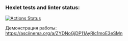 ### Hexlet tests and linter status:
[![Actions Status](https://github.com/Alex-Bek/frontend-project-44/actions/workflows/hexlet-check.yml/badge.svg)](https://github.com/Alex-Bek/frontend-project-44/actions)

Демонстрация работы: https://asciinema.org/a/ZYDNoGjDP11AyRlc1moE3eSMn